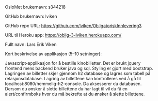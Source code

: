 OsloMet brukernavn: s344218

GitHub brukernavn: lviken

GitHub repo URL: https://github.com/lviken/ObligatoriskInnlevering3 

URL til Heroku app: https://oblig-3-lviken.herokuapp.com/

Fullt navn: Lars Erik Viken

Kort beskrivelse av applikasjon (5–10 setninger):

Javascript-applikasjon for å bestille kinobilletter. Det er brukt jquery frontend mens backend bruker java og
sql. 
Styling er gjort med bootstrap. Lagringen av billetter skjer gjennom h2 database
og lagres som tabell på relasjonsdatabase. Lagring av billettene kan kontrolleres ved å gå til 
localhost:8080/hemmelig-h2-console. Da aksesserer du databasen. 
Dersom du ønsker å slette billettene du har lagt til vil du få en alert/confirmboks 
hvor du må bekrefte at du ønsker å slette billettene.
